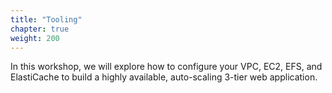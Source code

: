 ```yaml
---
title: "Tooling"
chapter: true
weight: 200
---
```


In this workshop, we will explore how to configure your VPC, EC2, EFS, and ElastiCache to build a highly available, auto-scaling 3-tier web application.
